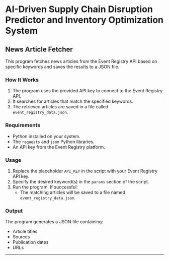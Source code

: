 # AI-Driven Supply Chain Disruption Predictor and Inventory Optimization System

## **News Article Fetcher**

This program fetches news articles from the Event Registry API based on specific keywords and saves the results to a JSON file.

### **How It Works**
1. The program uses the provided API key to connect to the Event Registry API.
2. It searches for articles that match the specified keywords.
3. The retrieved articles are saved in a file called `event_registry_data.json`.

### **Requirements**
- Python installed on your system.
- The `requests` and `json` Python libraries.
- An API key from the Event Registry platform.

### **Usage**
1. Replace the placeholder `API_KEY` in the script with your Event Registry API key.
2. Specify the desired keyword(s) in the `params` section of the script.
3. Run the program. If successful:
   - The matching articles will be saved to a file named `event_registry_data.json`.

### **Output**
The program generates a JSON file containing:
- Article titles
- Sources
- Publication dates
- URLs

---
